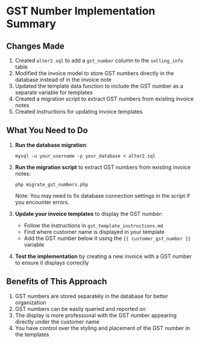 # GST Number Implementation Summary

## Changes Made

1. Created `alter2.sql` to add a `gst_number` column to the `selling_info` table
2. Modified the invoice model to store GST numbers directly in the database instead of in the invoice note
3. Updated the template data function to include the GST number as a separate variable for templates
4. Created a migration script to extract GST numbers from existing invoice notes
5. Created instructions for updating invoice templates

## What You Need to Do

1. **Run the database migration**: 
   ```
   mysql -u your_username -p your_database < alter2.sql
   ```

2. **Run the migration script** to extract GST numbers from existing invoice notes:
   ```
   php migrate_gst_numbers.php
   ```
   Note: You may need to fix database connection settings in the script if you encounter errors.

3. **Update your invoice templates** to display the GST number:
   - Follow the instructions in `gst_template_instructions.md`
   - Find where customer name is displayed in your template
   - Add the GST number below it using the `{{ customer_gst_number }}` variable

4. **Test the implementation** by creating a new invoice with a GST number to ensure it displays correctly

## Benefits of This Approach

1. GST numbers are stored separately in the database for better organization
2. GST numbers can be easily queried and reported on
3. The display is more professional with the GST number appearing directly under the customer name
4. You have control over the styling and placement of the GST number in the templates 